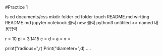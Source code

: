 #Practice 1

ls
cd documents/css
mkdir folder
cd folder
touch README.md
wirtting README.md
jupyter notebook
클릭 new 클릭 python3
untitiled >> named
내용입력 

r = 10
pi = 3.1415
c = 
d =
a =
v =

print("radious=",r)
Print("diameter=",d)
....